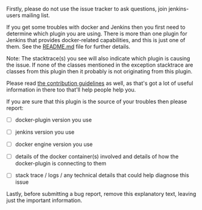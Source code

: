 Firstly, please do not use the issue tracker to ask questions, join jenkins-users mailing list.

If you get some troubles with docker and Jenkins then you first need to determine which plugin you are using.
There is more than one plugin for Jenkins that provides docker-related capabilities, and this is just one of them.
See the [README.md](README.md) file for further details.

Note: The stacktrace(s) you see will also indicate which plugin is causing the issue.
If none of the classes mentioned in the exception stacktrace are classes from this plugin then it probably is not originating from this plugin.

Please read [the contribution guidelines](CONTRIBUTING.md) as well, as that's got a lot of useful information in there too that'll help people help you.

If you are sure that this plugin is the source of your troubles then please report:
 - [ ] docker-plugin version you use
 - [ ] jenkins version you use
 - [ ] docker engine version you use
 - [ ] details of the docker container(s) involved and details of how the docker-plugin is connecting to them
 - [ ] stack trace / logs / any technical details that could help diagnose this issue


Lastly, before submitting a bug report, remove this explanatory text, leaving just the important information.
